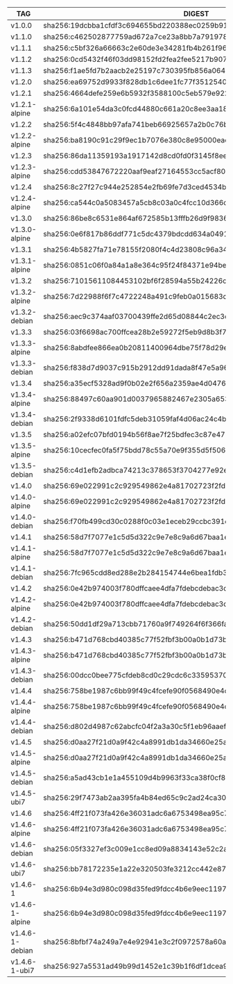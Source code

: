 TAG              |  DIGEST
-----------------|-------------------------------------------------------------------------
v1.0.0           |  sha256:19dcbba1cfdf3c694655bd220388ec0259b917b1d8e2cfe5c9c2bcd2e622fac6
v1.1.0           |  sha256:c462502877759ad672a7ce23a8bb7a7919785ffc9c3c3e8080bd63527d3a1ffb
v1.1.1           |  sha256:c5bf326a66663c2e60de3e34281fb4b261f96f9eedc44ebeedc0cf5429c620ce
v1.1.2           |  sha256:0cd5432f46f03dd98152fd2fea2fee5217b9073962ff05e60271dfa2ad56e600
v1.1.3           |  sha256:f1ae5fd7b2aacb2e25197c730395fb856a06453e99c2a2975c21dad2cdcfbe4d
v1.2.0           |  sha256:ea69752d9933f828db1c6dee1fc77f351254019e6f5854cb7c881ec462a81cec
v1.2.1           |  sha256:4664defe259e6b5932f3588100c5eb579e9223ec4bb23ba210c2883798a8a907
v1.2.1-alpine    |  sha256:6a101e54da3c0fcd44880c661a20c8ee3aa184294ade64b1f50cb0a368006869
v1.2.2           |  sha256:5f4c4848bb97afa741beb66925657a2b0c76bdd854e6ad563fe5042d8cc94abb
v1.2.2-alpine    |  sha256:ba8190c91c29f9ec1b7076e380c8e95000eae9f62633eeb2a92babc89c40dd3b
v1.2.3           |  sha256:86da11359193a1917142d8cd0fd0f3145f8ee5c3626bff58a8693b74511a529a
v1.2.3-alpine    |  sha256:cdd53847672220aaf9eaf27164553cc5acf8057761f204a6a1d675aab2160adf
v1.2.4           |  sha256:8c27f27c944e252854e2fb69fe7d3ced4534b9813fe0be3e23044f93acda64c0
v1.2.4-alpine    |  sha256:ca544c0a5083457a5cb8c03a0c4fcc10d366c90bef92784d1fcd77dabced123d
v1.3.0           |  sha256:86be8c6531e864af672585b13fffb26d9f9836e2f995a231443dbd196374e220
v1.3.0-alpine    |  sha256:0e6f817b86ddf771c5dc4379bdcdd634a0491059692292bbbc3887903f1e4a7b
v1.3.1           |  sha256:4b5827fa71e78155f2080f4c4d23808c96a3497a96106dc58fc44291ed6e8e92
v1.3.1-alpine    |  sha256:0851c06f0a84a1a8e364c95f24f84371e94bef20738eb790341f27e79a6927af
v1.3.2           |  sha256:71015611084453102bf6f28594a55b24226ca09dbfc0f7dae802b72286f89ff6
v1.3.2-alpine    |  sha256:7d22988f6f7c4722248a491c9feb0a015683d0289eaab49ce473fc63e726f25e
v1.3.2-debian    |  sha256:aec9c374aaf03700439ffe2d65d08844c2ec3d9ca3e7a92e3a3337bec8e18736
v1.3.3           |  sha256:03f6698ac700ffcea28b2e59272f5eb9d8b3f71d74fbd028bef2e2eaf3fad950
v1.3.3-alpine    |  sha256:8abdfee866ea0b20811400964dbe75f78d29e4a613e0267306661d496c72b89e
v1.3.3-debian    |  sha256:f838d7d9037c915b2912dd91dada8f47e5a96548a27e7bd2341f1dbf71404616
v1.3.4           |  sha256:a35ecf5328ad9f0b02e2f656a2359ae4d04764023b3d2a202bcdf19f0947534d
v1.3.4-alpine    |  sha256:88497c60aa901d0037965882467e2305a65351bd5f97e8cdea5b9b95565a1106
v1.3.4-debian    |  sha256:2f9338d6101fdfc5deb31059faf4d06ac24c4be93cc0f904db90230a4266f57b
v1.3.5           |  sha256:a02efc07bfd0194b56f8ae7f25bdfec3c87e4715601d6e15f6a4c287578853a0
v1.3.5-alpine    |  sha256:10cecfec0fa5f75bdd78c55a70e9f355d5f5068e4dab59ee820aa09530790549
v1.3.5-debian    |  sha256:c4d1efb2adbca74213c378653f3704277e92ec14b732f793540e9812bd65f5cb
v1.4.0           |  sha256:69e022991c2c929549862e4a81702723f2fd008230bb4f0180345d9753fbd836
v1.4.0-alpine    |  sha256:69e022991c2c929549862e4a81702723f2fd008230bb4f0180345d9753fbd836
v1.4.0-debian    |  sha256:f70fb499cd30c0288f0c03e1eceb29ccbc391e42334e5ea563e8c0b93d48d8f3
v1.4.1           |  sha256:58d7f7077e1c5d5d322c9e7e8c9a6d67baa1e8bc04677eff2efc9a9b8e23e2af
v1.4.1-alpine    |  sha256:58d7f7077e1c5d5d322c9e7e8c9a6d67baa1e8bc04677eff2efc9a9b8e23e2af
v1.4.1-debian    |  sha256:7fc965cdd8ed288e2b284154744e6bea1fdb3fec53583db4b0e6cfa0a13045f0
v1.4.2           |  sha256:0e42b974003f780dffcaee4dfa7fdebcdebac3d7ecde4f453720c4f5571d4acc
v1.4.2-alpine    |  sha256:0e42b974003f780dffcaee4dfa7fdebcdebac3d7ecde4f453720c4f5571d4acc
v1.4.2-debian    |  sha256:50dd1df29a713cbb71760a9f749264f6f366fa7151722f0f5032df72ecc0a250
v1.4.3           |  sha256:b471d768cbd40385c77f52fbf3b00a0b1d73b71ea395482988ddf8029301c903
v1.4.3-alpine    |  sha256:b471d768cbd40385c77f52fbf3b00a0b1d73b71ea395482988ddf8029301c903
v1.4.3-debian    |  sha256:00dcc0bee775cfdeb8cd0c29cdc6c33595370cf876f2f4415e39a949b4909ca9
v1.4.4           |  sha256:758be1987c6bb99f49c4fcefe90f0568490e4d9e3d78baf36d4b47f4f05cf4d1
v1.4.4-alpine    |  sha256:758be1987c6bb99f49c4fcefe90f0568490e4d9e3d78baf36d4b47f4f05cf4d1
v1.4.4-debian    |  sha256:d802d4987c62abcfc04f2a3a30c5f1eb96aaef22fae94cb7904eed0685b00c49
v1.4.5           |  sha256:d0aa27f21d0a9f42c4a8991db1da34660e25ae87e1f113c757d3b67c8f4822de
v1.4.5-alpine    |  sha256:d0aa27f21d0a9f42c4a8991db1da34660e25ae87e1f113c757d3b67c8f4822de
v1.4.5-debian    |  sha256:a5ad43cb1e1a455109d4b9963f33ca38f0cf8dfb674fc6a6473aa585917c9928
v1.4.5-ubi7      |  sha256:29f7473ab2aa395fa4b84ed65c9c2ad24ca308d377992a8944291242d67ae4d8
v1.4.6           |  sha256:4ff21f073fa426e36031adc6a6753498ea95c7a5b9b0f72c4d134639e8363ce2
v1.4.6-alpine    |  sha256:4ff21f073fa426e36031adc6a6753498ea95c7a5b9b0f72c4d134639e8363ce2
v1.4.6-debian    |  sha256:05f3327ef3c009e1cc8ed09a8834143e52c2ac50ad9223e577db88fae3f8b953
v1.4.6-ubi7      |  sha256:bb78172235e1a22e320503fe3212cc442e87fd9d4fc6942cf2ece5f7728ea3d4
v1.4.6-1         |  sha256:6b94e3d980c098d35fed9fdcc4b6e9eec119713102faac5b2781615d8cc0ea3c
v1.4.6-1-alpine  |  sha256:6b94e3d980c098d35fed9fdcc4b6e9eec119713102faac5b2781615d8cc0ea3c
v1.4.6-1-debian  |  sha256:8bfbf74a249a7e4e92941e3c2f0972578a60a1bb331af507b112df0c5f7171b9
v1.4.6-1-ubi7    |  sha256:927a5531ad49b99d1452e1c39b1f6df1dcea9703a7a7677b80bfb6d3ab0a8e6c
